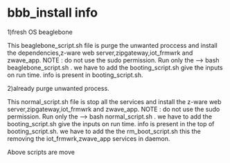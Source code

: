 # bbb_install info

  1)fresh OS beaglebone

  This beaglebone_script.sh file is purge the unwanted proccess and install the dependencies,z-ware web server,zipgateway,iot_frmwrk and zwave_app.
  NOTE : do not use the sudo permission.
  Run only the --> bash beaglebone_script.sh <iotfrmwrok executable name> <zwave app executable name>.
  we have to add the booting_script.sh give the inputs on run time. info is present in booting_script.sh.


  2)already purge unwanted process.

  This normal_script.sh file is stop all the services and install the z-ware web server,zipgateway,iot_frmwrk and zwave_app.
  NOTE : do not use the sudo permission.
  Run only the --> bash normal_script.sh <iotfrmwrok executable name> <zwave app executable name>.
  we have to add the booting_script.sh give the inputs on run time. info is present in the top of booting_script.sh.
  we have to add the the rm_boot_script.sh this the removing the iot_frmwrk,zwave_app services in daemon.
  
  Above scripts are move 

